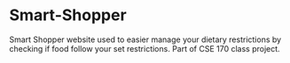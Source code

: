 # Smart-Shopper
Smart Shopper website used to easier manage your dietary restrictions by checking if food follow your set restrictions. Part of CSE 170 class project.
